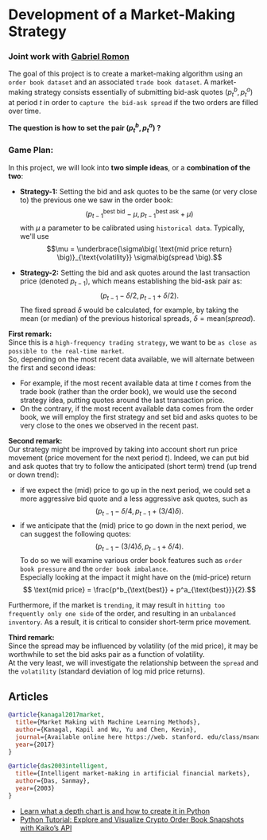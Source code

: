 # Development of a Market-Making Strategy
### Joint work with [Gabriel Romon](https://github.com/gabsens)

The goal of this project is to create a market-making algorithm using an `order book dataset` and an associated `trade book dataset`.
A market-making strategy consists essentially of submitting bid-ask quotes $(p_{t}^b, p_{t}^a)$ at period $t$ in order to `capture the bid-ask spread` if the two orders are filled over time.


**The question is how to set the pair $(p_{t}^b, p_{t}^a)$ ?**
### Game Plan:
In this project, we will look into **two simple ideas**, or a **combination of the two**:

- **Strategy-1:** Setting the bid and ask quotes to be the same (or very close to) the previous one we saw in the order book:
$$\big(p_{t-1}^{\text{best bid}} - \mu, p_{t-1}^{\text{best ask}} + \mu \big)$$
with $\mu$ a parameter to be calibrated using `historical data`. Typically, we'll use $$\mu = \underbrace{\sigma\big( \text{mid price return} \big)}_{\text{volatility}} \sigma\big(spread  \big).$$

- **Strategy-2:** 
Setting the bid and ask quotes around the last transaction price (denoted $p_{t-1}$), which means establishing the bid-ask pair as:
$$\big(p_{t-1} - \delta/2, p_{t-1} + \delta/2 \big).$$ 
The fixed spread $\delta$ would be calculated, for example, by taking the mean (or median) of the previous historical spreads, $\delta = \text{mean}\big(spread \big)$.

**First remark:**\
Since this is a `high-frequency trading strategy`, we want to be `as close as possible to the real-time market`.\
So, depending on the most recent data available, we will alternate between the first and second ideas:
-  For example, if the most recent available data at time $t$ comes from the trade book (rather than the order book), 
we would use the second strategy idea, putting quotes around the last transaction price.
- On the contrary, if the most recent available data comes from the order book, we will employ the first strategy and set bid and asks quotes to be very close to the ones we observed in the recent past.

**Second remark:**\
Our strategy might be improved by taking into account short run price movement (price movement for the next period $t$). Indeed, we can put bid and ask quotes that try to follow the anticipated (short term) trend  (up trend or down trend):
- if we expect the (mid) price to go up in the next period, we could set a more aggressive bid quote and a less aggressive ask quotes, such as
$$\big(p_{t-1} - \delta/4, p_{t-1} + (3/4) \delta \big).$$
- if we anticipate that the (mid) price to go down in the next period, we can suggest the following quotes: 
$$\big(p_{t-1} - (3/4)\delta, p_{t-1} +  \delta/4 \big).$$
To do so we will examine various order book features such as `order book pressure` and the `order book imbalance`.\
Especially looking at the impact it might have on the (mid-price) return
$$ \text{mid price} = \frac{p^b_{\text{best}} + p^a_{\text{best}}}{2}.$$

Furthermore, if the market is `trending`, it may result in `hitting too frequently only one side` of the order, and resulting in an `unbalanced inventory`.
As a result, it is critical to consider short-term price movement.


**Third remark:**\
Since the spread may be influenced by volatility (of the mid price), it may be worthwhile to set the bid asks pair as a function of volatility.\
At the very least, we will investigate the relationship between the `spread` and the `volatility` (standard deviation of log mid price returns).


## Articles


```BibTeX
@article{kanagal2017market,
  title={Market Making with Machine Learning Methods},
  author={Kanagal, Kapil and Wu, Yu and Chen, Kevin},
  journal={Available online here https://web. stanford. edu/class/msande448/2017/Final/Reports/gr4. pdf},
  year={2017}
}
```
```BibTeX
@article{das2003intelligent,
  title={Intelligent market-making in artificial financial markets},
  author={Das, Sanmay},
  year={2003}
}
```
* [Learn what a depth chart is and how to create it in Python](https://towardsdatascience.com/learn-what-a-depth-chart-is-and-how-to-create-it-in-python-323d065e6f86)
* [Python Tutorial: Explore and Visualize Crypto Order Book Snapshots with Kaiko’s API](https://blog.kaiko.com/python-tutorial-explore-and-visualize-crypto-order-book-snapshots-with-kaikos-api-a9a77ae90b65)




